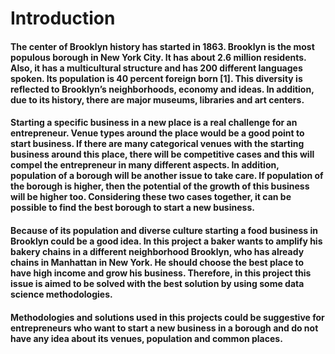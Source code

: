 # Introduction
#### The center of Brooklyn history has started in 1863. Brooklyn is the most populous borough in New York City. It has about 2.6 million residents. Also, it has a multicultural structure and has 200 different languages spoken. Its population is 40 percent foreign born [1]. This diversity is reflected to Brooklyn’s neighborhoods, economy and ideas. In addition, due to its history, there are major museums, libraries and art centers. 
#### Starting a specific business in a new place is a real challenge for an entrepreneur. Venue types around the place would be a good point to start business. If there are many categorical venues with the starting business around this place, there will be competitive cases and this will compel the entrepreneur in many different aspects. In addition, population of a borough will be another issue to take care. If population of the borough is higher, then the potential of the growth of this business will be higher too. Considering these two cases together, it can be possible to find the best borough to start a new business.
#### Because of its population and diverse culture starting a food business in Brooklyn could be a good idea. In this project a baker wants to amplify his bakery chains in a different neighborhood Brooklyn, who has already chains in Manhattan in New York. He should choose the best place to have high income and grow his business. Therefore, in this project this issue is aimed to be solved with the best solution by using some data science methodologies.
#### Methodologies and solutions used in this projects could be suggestive for entrepreneurs who want to start a new business in a borough and do not have any idea about its venues, population and common places. 
